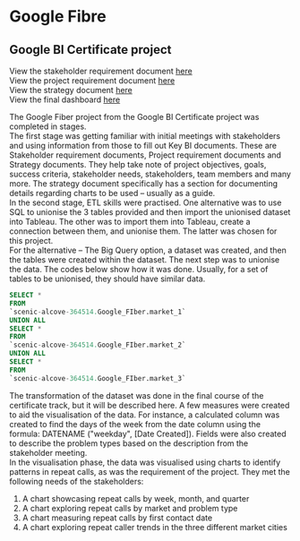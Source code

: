 # Google Fibre

## Google BI Certificate project  
  
View the stakeholder requirement document [here](https://github.com/LJ-Luka/GoogleFibre/blob/main/Stakeholder-Requirements-Document.docx)  
View the project requirement document [here](https://github.com/LJ-Luka/GoogleFibre/blob/main/Project-Requirements-Document.docx)  
View the strategy document [here](https://github.com/LJ-Luka/GoogleFibre/blob/main/Strategy-Document.docx)   
View the final dashboard [here](https://public.tableau.com/app/profile/lumi.luka/viz/Google_Fiber_Reporting_Tables/GoogleFiber)   


The Google Fiber project from the Google BI Certificate project was completed in stages.  
The first stage was getting familiar with initial meetings with stakeholders and using information from those to fill out Key BI documents. These are Stakeholder requirement documents, Project requirement documents and Strategy documents. They help take note of project objectives, goals, success criteria, stakeholder needs, stakeholders, team members and many more. The strategy document specifically has a section for documenting details regarding charts to be used – usually as a guide.  
In the second stage, ETL skills were practised. One alternative was to use SQL to unionise the 3 tables provided and then import the unionised dataset into Tableau. The other was to import them into Tableau, create a connection between them, and unionise them. The latter was chosen for this project.  
For the alternative – The Big Query option, a dataset was created, and then the tables were created within the dataset. The next step was to unionise the data. The codes below show how it was done. Usually, for a set of tables to be unionised, they should have similar data.

```sql
SELECT *
FROM
`scenic-alcove-364514.Google_FIber.market_1`
UNION ALL
SELECT *
FROM
`scenic-alcove-364514.Google_FIber.market_2`
UNION ALL
SELECT *
FROM
`scenic-alcove-364514.Google_FIber.market_3`
```
  
The transformation of the dataset was done in the final course of the certificate track, but it will be described here. A few measures were created to aid the visualisation of the data. For instance, a calculated column was created to find the days of the week from the date column using the formula: DATENAME ("weekday", [Date Created]). Fields were also created to describe the problem types based on the description from the stakeholder meeting.  
In the visualisation phase, the data was visualised using charts to identify patterns in repeat calls, as was the requirement of the project. They met the following needs of the stakeholders:  
1.	A chart showcasing repeat calls by week, month, and quarter
2.	A chart exploring repeat calls by market and problem type
3.	A chart measuring repeat calls by first contact date
4.	A chart exploring repeat caller trends in the three different market cities
